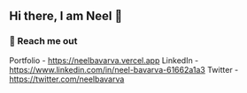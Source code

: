## Hi there, I am Neel 👋


### 🤝 Reach me out

Portfolio - https://neelbavarva.vercel.app
LinkedIn - https://www.linkedin.com/in/neel-bavarva-61662a1a3
Twitter - https://twitter.com/neelbavarva
